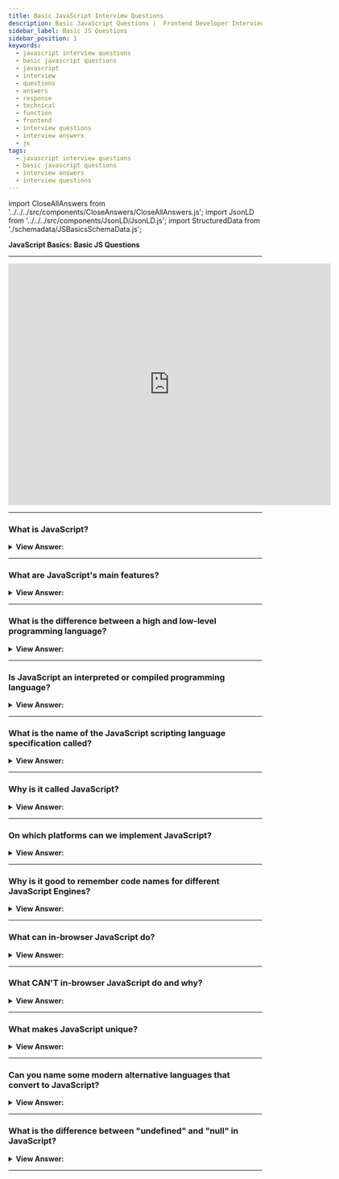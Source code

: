 ```yaml
---
title: Basic JavaScript Interview Questions
description: Basic JavaScript Questions |  Frontend Developer Interview Questions - What is JavaScript? JavaScript is an interpreted language, V8 compiles it to machine code.
sidebar_label: Basic JS Questions
sidebar_position: 1
keywords:
  - javascript interview questions
  - basic javascript questions
  - javascript
  - interview
  - questions
  - answers
  - response
  - technical
  - function
  - frontend
  - interview questions
  - interview answers
  - js
tags:
  - javascript interview questions
  - basic javascript questions
  - interview answers
  - interview questions
---
```


<!-- Notes: Passed Rich Snippets validation. -->

import CloseAllAnswers from '../../../src/components/CloseAnswers/CloseAllAnswers.js';
import JsonLD from '../../../src/components/JsonLD/JsonLD.js';
import StructuredData from './schemadata/JSBasicsSchemaData.js';

<JsonLD data={StructuredData} />

<head>
  <title>Basic JavaScript Interview Questions and Answers</title>
</head>

**JavaScript Basics: Basic JS Questions**

---

<div class='videoWrapper'>
<iframe
    width="640"
    height="480"
    src="https://www.youtube.com/embed/5Re-egzK7fU"
    frameborder="0"
    allow="autoplay; encrypted-media"
    allowfullscreen
>
</iframe>
</div>

---

<CloseAllAnswers />

### What is JavaScript?

<details className='answer'>
  <summary>
    <strong>View Answer:</strong>
  </summary>
  <div>
    <div>
      <strong>Interview Response:</strong> JavaScript is a high-level, interpreted programming language primarily used for enhancing interactivity and providing rich web content in browser-based applications. It supports event-driven, functional, and imperative programming styles.<br/><br/>
    </div>

Here is a simple JavaScript code example:

```javascript
function sayHello(name) {
    return "Hello, " + name + "!";
}

console.log(sayHello("JavaScript")); // Prints: Hello, JavaScript!
```

This code defines a function that concatenates a string with an input name, and logs the output to the console.

:::note

It should be noted, to maintain efficient speed in the browser, V8 translates JavaScript code into more efficient machine code instead of using an interpreter. During execution, it compiles JavaScript code into machine code using a JIT (Just-In-Time) compiler, much like SpiderMonkey or Rhino in the Mozilla browser.

:::

  </div>
</details>

---

### What are JavaScript's main features?

<details className='answer'>
  <summary>
    <strong>View Answer:</strong>
  </summary>
  <div>
    <div>
      <strong>Interview Response:</strong> JavaScript's main features include dynamic typing, object-oriented programming, first-class functions, closures, asynchronous programming (promises, async/await), event-driven interaction, and integration with web technologies like HTML and CSS.<br/><br/>
    </div>

Here's an example illustrating a few key features of JavaScript, including dynamic typing, object-oriented programming, and asynchronous programming:

```javascript
// Object-oriented programming
let student = {
    firstName: 'John',
    lastName: 'Doe',
    age: 20,
    getFullName: function() {
        return this.firstName + ' ' + this.lastName;
    }
}

// Dynamic typing
let variable = 'Hello, ';
variable = variable + student.getFullName();
console.log(variable); // Prints: Hello, John Doe

// Asynchronous programming
setTimeout(function() {
    console.log('This is printed after 2 seconds');
}, 2000);
```

In this code, `student` is an object with properties and a method. We demonstrate dynamic typing by changing `variable` from a string to another string. The `setTimeout` function shows a simple example of asynchronous behavior.

  </div>
</details>

---

### What is the difference between a high and low-level programming language?

<details>
  <summary>
    <strong>View Answer:</strong>
  </summary>
  <div>
    <div>
      <strong>Interview Response:</strong> A high-level programming language is designed to be more abstract, and closer to natural language, making it easier for programmers to read, write, and maintain code. Low-level programming languages are closer to machine language, and provide greater control over hardware, but require more effort and knowledge to program effectively.
    </div><br />
  <div><strong className="codeExample">Code Example:</strong><br /><br />

  <div></div>

Here is an example of high-level programming language code (JavaScript):

```javascript
let a = 10;
let b = 20;
let sum = a + b;
console.log(sum); // prints 30
```

And here's a comparative example in a low-level language (Assembly, specifically x86 assembly):

```assembly
section .data
    a db 10
    b db 20
    sum db 0

section .text
    global _start

_start:
    mov al, [a]
    add al, [b]
    mov [sum], al

    ; Print sum
    mov eax, 4
    mov ebx, 1
    mov ecx, sum
    mov edx, 1
    int 0x80

    ; Exit
    mov eax, 1
    xor ebx, ebx
    int 0x80
```

In this assembly code, we manually load the values of `a` and `b` into a register, add them, and store the result back into `sum`. Then we call an interrupt to print `sum` and another to exit the program. This level of detail and manual control is characteristic of low-level languages.

  </div>
  </div>
</details>

---

### Is JavaScript an interpreted or compiled programming language?

<details>
  <summary>
    <strong>View Answer:</strong>
  </summary>
  <div>
    <div>
      <strong>Interview Response:</strong> JavaScript is traditionally considered an interpreted language, as it's executed line by line in a browser. However, modern engines use Just-In-Time (JIT) compilation for improved performance, blurring the line between interpreted and compiled.
    </div>
    <br />
    <div>
      <strong>Technical Details:</strong> In a compiled language, the target
      machine directly translates the program. The target machine does not
      translate the source code directly into an interpreted language. Instead,
      a different program, an interpreter, reads and executes the code. In
      simple terms: JavaScript is an interpreted language.
    </div><br />
  <div><strong className="codeExample">Table: Interpreted vs Compiled</strong><br /><br />

  <div></div>

Here's a simple table of differences between Interpreted and Compiled languages using JavaScript as an example of an interpreted language and C++ as an example of a compiled language:

| Criteria | JavaScript (Interpreted) | C++ (Compiled) |
|----------|--------------------------|----------------|
| Compilation | No separate compilation step. Code is typically parsed and executed line-by-line by a JavaScript engine using JIT compilation. | Requires a separate compilation step before running, where the source code is translated to machine code. |
| Execution Speed | Generally slower, due to the overhead of interpreting code or JIT compiling at runtime. | Generally faster, as the code is already compiled to machine code before execution. |
| Debugging | Easier to debug, errors appear at runtime, line by line. | Debugging can be more complex. Errors not caught at compile time may cause unpredictable behaviors. |
| Portability | Highly portable as long as the host system has a JavaScript engine (like a web browser). | Compiled binaries are platform-dependent and may require recompiling for different systems. |
| Use Case | Commonly used for web development, enhancing interactivity in web pages. | Used for system software, game development, and where performance is critical. |

  </div>
  </div>
</details>

---

### What is the name of the JavaScript scripting language specification called?

<details>
  <summary>
    <strong>View Answer:</strong>
  </summary>
  <div>
    <div>
      <strong>Interview Response:</strong> The name of the JavaScript scripting language specification is called ECMAScript, which is maintained by the ECMA International Standards organization.
    </div>
  </div>
</details>

---

### Why is it called JavaScript?

<details>
  <summary>
    <strong>View Answer:</strong>
  </summary>
  <div>
    <div>
      <strong>Interview Response:</strong> In 1995, JavaScript was created by Brendan Eich at Netscape Communications Corporation, originally named Mocha and then Live Script, before being renamed to JavaScript. The name was chosen to capitalize on Java's popularity and attract Java developers to the web. Despite its name, JavaScript is a distinct language with its own unique syntax and features.
    </div>
  </div>
</details>

---

### On which platforms can we implement JavaScript?

<details>
  <summary>
    <strong>View Answer:</strong>
  </summary>
  <div>
    <div>
      <strong>Interview Response:</strong> JavaScript works in any environment
      that has a JS engine.
    </div>
    <br />
    <div>
      <strong>Technical Response:</strong> JavaScript is a flexible language that can run on a wide range of platforms, as long as they support a JavaScript engine, such as web browsers, servers, desktop applications, and IoT devices.
    </div>
  </div>
</details>

---

### Why is it good to remember code names for different JavaScript Engines?

<details>
  <summary>
    <strong>View Answer:</strong>
  </summary>
  <div>
    <div>
      <strong>Interview Response:</strong> It is good to remember the names of
      engines to ensure features work in all environments. If not, we must write
      a polyfill.
    </div><br />
  <div><strong className="codeExample">Code Names:</strong><br /><br />

  <div></div>

Here's a table of some commonly used JavaScript engines and their code names:

| JavaScript Engine | Code Name |
|-------------------|-----------|
| Google Chrome     | V8        |
| Firefox           | SpiderMonkey |
| Safari            | JavaScriptCore (Nitro) |
| Edge (pre-Chromium) | Chakra  |
| Node.js           | V8        |
| Opera             | Carakan (pre-2013), V8 (post-2013) |

These engines are used to parse and execute JavaScript code in their respective environments.

  </div>
  </div>
</details>

---

### What can in-browser JavaScript do?

<details>
  <summary><strong>View Answer:</strong></summary>
  <div>
  <div><strong>Interview Response:</strong> In-browser JavaScript can manipulate the Document Object Model, respond to user events, make HTTP requests, and store data in cookies or local storage. It can also create animations and validate forms.</div><br />
  <div><strong>Technical Response:</strong> JavaScript's capabilities get heavily influenced by the environment in which it runs. Node.js, for example, includes methods that allow JavaScript to read/write arbitrary files and make network requests.<br/><br/>In-browser JavaScript can accomplish everything related to webpage alteration, user interaction, and webserver interaction.
  </div>
  </div><br/>
 <strong>For instance, in-browser JavaScript can:</strong>

1. Modify the existing text, add HTML, and design the page.
2. Respond to user activities, such as mouse clicks, pointer movements, and keystrokes.
3. Send network requests to distant servers and download and upload files (so-called AJAX and COMET technologies).
4. Get and set cookies, ask the visitor questions, and display messages
5. Track client-side data ("local storage").

</details>

---

### What CAN'T in-browser JavaScript do and why?

<details>
  <summary>
    <strong>View Answer:</strong>
  </summary>
  <div>
    <div>
      <strong>Interview Response:</strong> In-browser JavaScript can't access files or data on the user's computer, for security reasons. It also can't perform certain network requests, due to CORS policies. The aim is to prevent a malicious website from accessing users' data or harming them.
    </div>
    <br />
    <div>
      <strong>Technical Response:</strong> JavaScript's capabilities in the
      browser are limited to safeguard the user's safety. The purpose is to
      prevent a malicious website from acquiring private information or
      inflicting data damage to users.
    </div>
    <div>
      <strong>Examples of such constraints include:</strong>
      <br />
      <br />
      <ol>
        <li>
          JavaScript permits us to read/write files directly on the hard disk,
          copy them, or run applications on a web page, however, it does not
          have direct access to OS functionality.
        </li>
        <li>
          Modern browsers allow it to interact with files. Still, access is
          limited and only provided if the user performs specific actions, such
          as "dropping" a file into a browser window or choosing it through a
          tag.
        </li>
        <li>
          Interacting with the camera/microphone and other devices is possible,
          but it requires the user's explicit consent. The JavaScript-enabled
          page may not secretly activate a web camera, examine its surroundings,
          and communicate the data.
        </li>
        <li>
          JavaScript from one page may not be able to access JavaScript from
          another if they are from separate sites (from a different domain,
          protocol, or port).
        </li>
        <li>
          JavaScript can easily connect with the server that serves the current
          page through the internet. However, its capacity to receive data from
          other sites/domains is severely limited. Although feasible, it
          requires explicit agreement from the remote side (represented in HTTP
          headers).
        </li>
      </ol>
    </div>
  </div>
</details>

---

### What makes JavaScript unique?

<details>
  <summary>
    <strong>View Answer:</strong>
  </summary>
  <div>
    <div>
      <strong>Interview Response:</strong> JavaScript is unique because it fully integrates with HTML and CSS, and all major browsers support it. JavaScript is the only browser technology that combines, all three of these features. That distinguishes JavaScript, and explains why it is the most widely used technology for designing browser interfaces.
    </div>
    <br />
  </div>
</details>

---

### Can you name some modern alternative languages that convert to JavaScript?

<details>
  <summary>
    <strong>View Answer:</strong>
  </summary>
  <div>
    <div>
      <strong>Interview Response:</strong> Some of the alternatives to JavaScript include Coffee Script, TypeScript, Flow, Bry-thon, Dart, and Kotlin.
    </div>
    <br />
    <div>
      <strong>Technical Response:</strong> Several popular languages are
      trans-piled (converted) to JavaScript before running in the browser.
    </div>
    <br />
    <div>
      <strong>Examples of such languages:</strong>
      <br />
      <br />
      <ol>
        <li>
          <strong>CoffeeScript</strong> is a "syntactic sugar" for JavaScript.
          It introduces shorter syntax, allowing us to write more transparent
          and more precise code—usually, Ruby devs like it.
        </li>
        <li>
          <strong>TypeScript</strong> concentrates on adding "strict data
          typing" to simplify the development and support of complex systems,
          and Microsoft develops it.
        </li>
        <li>
          <strong>Flow</strong> also adds data typing, but differently, and
          Facebook developed it.
        </li>
        <li>
          <strong>Dart</strong> is a standalone language with an engine that
          runs in non-browser environments (like mobile apps) and converts to
          JavaScript—developed by Google.
        </li>
        <li>
          <strong>Brython</strong> is a Python transpiler to JavaScript that
          enables the writing of applications in pure Python without JavaScript.
        </li>
        <li>
          <strong>Kotlin</strong> is a modern, concise and safe programming
          language that can target the browser or Node.
        </li>
      </ol>
    </div><br />
  <div><strong className="codeExample">Code Example:</strong> TypeScript<br /><br />

  <div></div>

TypeScript is a strongly typed, object-oriented, compiled language. It is a super-set of JavaScript. TypeScript adds optional types, classes, and modules to JavaScript.

```typescript
class Greeter {
    greeting: string;

    constructor(message: string) {
        this.greeting = message;
    }

    greet() {
        return "Hello, " + this.greeting;
    }
}

let greeter = new Greeter("JavaScript!");
console.log(greeter.greet()); // Outputs: Hello, JavaScript!
```

In this example, the `Greeter` class has a property `greeting` of type `string`. The `constructor` method is a special method for creating and initializing an object created with a class. This method accepts one parameter `message` of type `string`.

The `greet` method returns a `string` that includes the `greeting` property.

The `let greeter = new Greeter("JavaScript!");` line creates a new `Greeter` object with the `greeting` property set to "World".

Finally, `console.log(greeter.greet());` calls the `greet` method on the `greeter` object and logs the return value to the console.

  </div>
  </div>
</details>

---

### What is the difference between "undefined" and "null" in JavaScript?

<details>
  <summary>
    <strong>View Answer:</strong>
  </summary>
  <div>
    <div>
      <strong>Interview Response:</strong> "Undefined" means a variable has been declared but not assigned a value. "Null" is an assignment value that means no value or no object. It implies absence of value.
    </div>
    <br />
  <div><strong className="codeExample">Code Example:</strong><br /><br />

  <div></div>

```js
let test; 
console.log(test); // Outputs: undefined

test = null;
console.log(test); // Outputs: null
```

  </div>
  </div>
</details>

---
